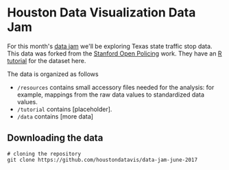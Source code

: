 # Houston Data Visualization Data Jam

For this month's [data jam](https://www.meetup.com/Houston-Data-Visualization-Meetup/events/240580139/) we'll be exploring Texas state traffic stop data. This data was forked from the [Stanford Open Policing](https://openpolicing.stanford.edu/) work. They have an [R tutorial](https://openpolicing.stanford.edu/tutorials/) for the dataset here.

The data is organized as follows
  
  * `/resources` contains small accessory files needed for the analysis: for example, mappings from the raw data values to standardized data values. 
  * `/tutorial` contains [placeholder].
  * `/data` contains [more data]

## Downloading the data
```
# cloning the repository
git clone https://github.com/houstondatavis/data-jam-june-2017

```

